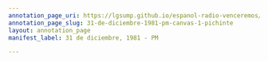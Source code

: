 ```yaml
---
annotation_page_uri: https://lgsump.github.io/espanol-radio-venceremos/annotations/31-de-diciembre-1981-pm-canvas-1-pichinte.json
annotation_page_slug: 31-de-diciembre-1981-pm-canvas-1-pichinte
layout: annotation_page
manifest_label: 31 de diciembre, 1981 - PM

---
```

